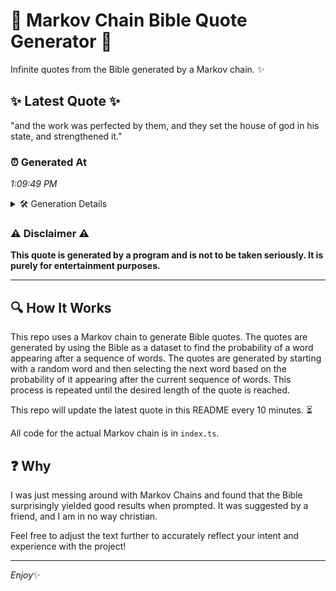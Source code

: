 # 📖 Markov Chain Bible Quote Generator 📖

Infinite quotes from the Bible generated by a Markov chain. ✨

## ✨ Latest Quote ✨
"and the work was perfected by them, and they set the house of god in his state, and strengthened it."

### ⏰ Generated At
*1:09:49 PM*

<details>
    <summary>🛠️ Generation Details</summary>
    <p>
        <strong>🌱 Seed:</strong> and<br>
        <strong>🔄 Iterations:</strong> 19<br>
        <strong>📜 Context History:</strong><br>[ and ]: the<br>[ and, the ]: work<br>[ and, the, work ]: was<br>[ and, the, work, was ]: perfected<br>[ and, the, work, was, perfected ]: by<br>[ and, the, work, was, perfected, by ]: them,<br>[ the, work, was, perfected, by, them, ]: and<br>[ work, was, perfected, by, them,, and ]: they<br>[ was, perfected, by, them,, and, they ]: set<br>[ perfected, by, them,, and, they, set ]: the<br>[ by, them,, and, they, set, the ]: house<br>[ them,, and, they, set, the, house ]: of<br>[ and, they, set, the, house, of ]: god<br>[ they, set, the, house, of, god ]: in<br>[ set, the, house, of, god, in ]: his<br>[ the, house, of, god, in, his ]: state,<br>[ house, of, god, in, his, state, ]: and<br>[ of, god, in, his, state,, and ]: strengthened<br>[ god, in, his, state,, and, strengthened ]: it.<br>
    </p>
</details>

### ⚠️ Disclaimer ⚠️
**This quote is generated by a program and is not to be taken seriously. It is purely for entertainment purposes.**

---

## 🔍 How It Works

This repo uses a Markov chain to generate Bible quotes. The quotes are generated by using the Bible as a dataset to find the probability of a word appearing after a sequence of words. The quotes are generated by starting with a random word and then selecting the next word based on the probability of it appearing after the current sequence of words. This process is repeated until the desired length of the quote is reached.

This repo will update the latest quote in this README every 10 minutes. ⏳

All code for the actual Markov chain is in `index.ts`.

## ❓ Why

I was just messing around with Markov Chains and found that the Bible surprisingly yielded good results when prompted. 
It was suggested by a friend, and I am in no way christian.

Feel free to adjust the text further to accurately reflect your intent and experience with the project!

---

*Enjoy*✨
